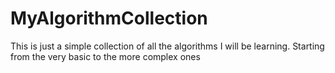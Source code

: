 MyAlgorithmCollection
=====================

This is just a simple collection of all the algorithms I will be learning. Starting from the very basic to the more complex ones
